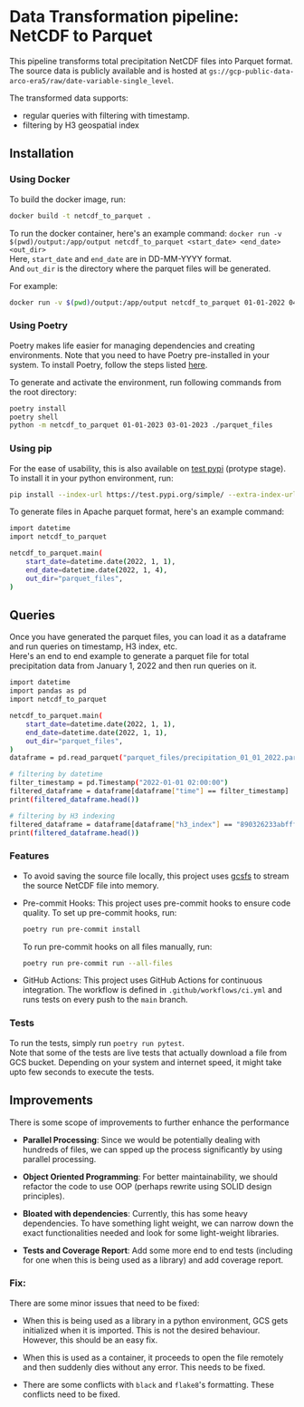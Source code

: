 # Data Transformation pipeline: NetCDF to Parquet


This pipeline transforms total precipitation NetCDF files into Parquet format. <br/>
The source data is publicly available and is hosted at `gs://gcp-public-data-arco-era5/raw/date-variable-single_level`.

The transformed data supports:
 - regular queries with filtering with timestamp.
 - filtering by H3 geospatial index

## Installation

### Using Docker
To build the docker image, run:
```sh
docker build -t netcdf_to_parquet .
```

To run the docker container, here's an example command:
`docker run -v $(pwd)/output:/app/output netcdf_to_parquet <start_date> <end_date> <out_dir>`
<br/>
Here, `start_date` and `end_date` are in DD-MM-YYYY format. 
<br/>
And `out_dir` is the directory where the parquet files will be generated. 

For example:
```sh
docker run -v $(pwd)/output:/app/output netcdf_to_parquet 01-01-2022 04-01-2022 out_dir
```

### Using Poetry
Poetry makes life easier for managing dependencies and creating environments. Note that you need to have Poetry pre-installed in your system. To install Poetry, follow the steps listed [here](https://python-poetry.org/docs/#installation).

To generate and activate the environment, run following commands from the root directory:
```sh
poetry install
poetry shell
python -m netcdf_to_parquet 01-01-2023 03-01-2023 ./parquet_files
```

### Using pip
For the ease of usability, this is also available on [test pypi](https://test.pypi.org) (protype stage).
<br/>
To install it in your python environment, run:
```sh
pip install --index-url https://test.pypi.org/simple/ --extra-index-url https://pypi.org/simple/ netcdf-to-parquet 
```

To generate files in Apache parquet format, here's an example command:
```sh
import datetime
import netcdf_to_parquet

netcdf_to_parquet.main(
    start_date=datetime.date(2022, 1, 1),
    end_date=datetime.date(2022, 1, 4),
    out_dir="parquet_files",
)
```

## Queries
Once you have generated the parquet files, you can load it as a dataframe and run queries on timestamp, H3 index, etc.
<br/>
Here's an end to end example to generate a parquet file for total precipitation data from January 1, 2022 and then run queries on it.

```sh
import datetime
import pandas as pd
import netcdf_to_parquet

netcdf_to_parquet.main(
    start_date=datetime.date(2022, 1, 1),
    end_date=datetime.date(2022, 1, 1),
    out_dir="parquet_files",
)
dataframe = pd.read_parquet("parquet_files/precipitation_01_01_2022.parquet")

# filtering by datetime
filter_timestamp = pd.Timestamp("2022-01-01 02:00:00")
filtered_dataframe = dataframe[dataframe["time"] == filter_timestamp]
print(filtered_dataframe.head())

# filtering by H3 indexing
filtered_dataframe = dataframe[dataframe["h3_index"] == "890326233abffff"]
print(filtered_dataframe.head())
```

### Features


 - To avoid saving the source file locally, this project uses [gcsfs](https://github.com/fsspec/gcsfs) to stream the source NetCDF file into memory.

 - Pre-commit Hooks: This project uses pre-commit hooks to ensure code quality. To set up pre-commit hooks, run:

    ```sh
    poetry run pre-commit install
    ```
    To run pre-commit hooks on all files manually, run:
    ```sh
    poetry run pre-commit run --all-files
    ```

- GitHub Actions: This project uses GitHub Actions for continuous integration. The workflow is defined in `.github/workflows/ci.yml` and runs tests on every push to the `main` branch.



### Tests
To run the tests, simply run `poetry run pytest`. <br/>
Note that some of the tests are live tests that actually download a file from GCS bucket. Depending on your system and internet speed, it might take upto few seconds to execute the tests.


## Improvements

There is some scope of improvements to further enhance the performance

 - __Parallel Processing__: Since we would be potentially dealing with hundreds of files, we can spped up the process significantly by using parallel processing.

 - __Object Oriented Programming__: For better maintainability, we should refactor the code to use OOP (perhaps rewrite using SOLID design principles).

 - __Bloated with dependencies__: Currently, this has some heavy dependencies. To have something light weight, we can narrow down the exact functionalities needed and look for some light-weight libraries.

 - __Tests and Coverage Report__: Add some more end to end tests (including for one when this is being used as a library) and add coverage report.


### Fix:
There are some minor issues that need to be fixed:

 - When this is being used as a library in a python environment, GCS gets initialized when it is imported. This is not the desired behaviour. However, this should be an easy fix.

 - When this is used as a container, it proceeds to open the file remotely and then suddenly dies without any error. This needs to be fixed.

 - There are some conflicts with `black` and `flake8`'s formatting. These conflicts need to be fixed.
